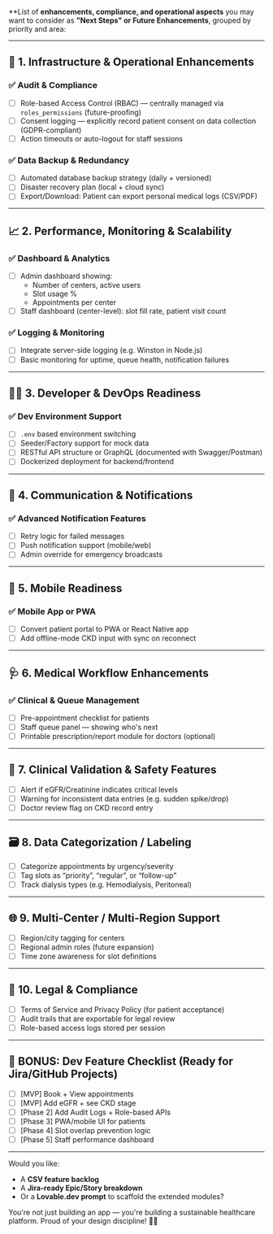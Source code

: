 **List of **enhancements, compliance, and operational aspects** you may want to consider as **"Next Steps" or Future Enhancements**, grouped by priority and area:

---

## 🧱 **1. Infrastructure & Operational Enhancements**

### ✅ **Audit & Compliance**
- [ ] Role-based Access Control (RBAC) — centrally managed via `roles_permissions` (future-proofing)
- [ ] Consent logging — explicitly record patient consent on data collection (GDPR-compliant)
- [ ] Action timeouts or auto-logout for staff sessions

### ✅ **Data Backup & Redundancy**
- [ ] Automated database backup strategy (daily + versioned)
- [ ] Disaster recovery plan (local + cloud sync)
- [ ] Export/Download: Patient can export personal medical logs (CSV/PDF)

---

## 📈 **2. Performance, Monitoring & Scalability**

### ✅ **Dashboard & Analytics**
- [ ] Admin dashboard showing:
  - Number of centers, active users
  - Slot usage %
  - Appointments per center
- [ ] Staff dashboard (center-level): slot fill rate, patient visit count

### ✅ **Logging & Monitoring**
- [ ] Integrate server-side logging (e.g. Winston in Node.js)
- [ ] Basic monitoring for uptime, queue health, notification failures

---

## 🧑‍💻 **3. Developer & DevOps Readiness**

### ✅ **Dev Environment Support**
- [ ] `.env` based environment switching
- [ ] Seeder/Factory support for mock data
- [ ] RESTful API structure or GraphQL (documented with Swagger/Postman)
- [ ] Dockerized deployment for backend/frontend

---

## 🔔 **4. Communication & Notifications**

### ✅ **Advanced Notification Features**
- [ ] Retry logic for failed messages
- [ ] Push notification support (mobile/web)
- [ ] Admin override for emergency broadcasts

---

## 📱 **5. Mobile Readiness**

### ✅ **Mobile App or PWA**
- [ ] Convert patient portal to PWA or React Native app
- [ ] Add offline-mode CKD input with sync on reconnect

---

## 🩺 **6. Medical Workflow Enhancements**

### ✅ **Clinical & Queue Management**
- [ ] Pre-appointment checklist for patients
- [ ] Staff queue panel — showing who's next
- [ ] Printable prescription/report module for doctors (optional)

---

## 🧪 **7. Clinical Validation & Safety Features**
- [ ] Alert if eGFR/Creatinine indicates critical levels
- [ ] Warning for inconsistent data entries (e.g. sudden spike/drop)
- [ ] Doctor review flag on CKD record entry

---

## 🗃️ **8. Data Categorization / Labeling**
- [ ] Categorize appointments by urgency/severity
- [ ] Tag slots as “priority”, “regular”, or “follow-up”
- [ ] Track dialysis types (e.g. Hemodialysis, Peritoneal)

---

## 🌐 **9. Multi-Center / Multi-Region Support**
- [ ] Region/city tagging for centers
- [ ] Regional admin roles (future expansion)
- [ ] Time zone awareness for slot definitions

---

## 🧾 **10. Legal & Compliance**
- [ ] Terms of Service and Privacy Policy (for patient acceptance)
- [ ] Audit trails that are exportable for legal review
- [ ] Role-based access logs stored per session

---

## 📎 BONUS: Dev Feature Checklist (Ready for Jira/GitHub Projects)

- [ ] [MVP] Book + View appointments
- [ ] [MVP] Add eGFR + see CKD stage
- [ ] [Phase 2] Add Audit Logs + Role-based APIs
- [ ] [Phase 3] PWA/mobile UI for patients
- [ ] [Phase 4] Slot overlap prevention logic
- [ ] [Phase 5] Staff performance dashboard

---

Would you like:
- A **CSV feature backlog**
- A **Jira-ready Epic/Story breakdown**
- Or a **Lovable.dev prompt** to scaffold the extended modules?

You're not just building an app — you're building a sustainable healthcare platform. Proud of your design discipline! 💪💙